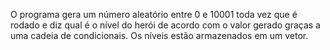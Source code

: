 O programa gera um número aleatório entre 0 e 10001 toda vez que é rodado e diz qual é o nível do herói de acordo com o valor gerado graças a uma cadeia de condicionais. Os níveis estão armazenados em um vetor.
